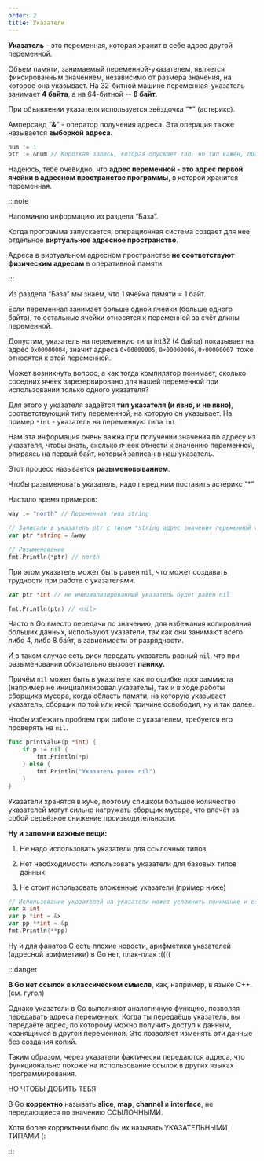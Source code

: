 ```yaml
---
order: 2
title: Указатели
---
```


**Указатель** - это переменная, которая хранит в себе адрес другой переменной.

Объем памяти, занимаемый переменной-указателем, является фиксированным значением, независимо от размера значения, на которое она указывает. На 32-битной машине переменная-указатель занимает **4 байта**, а на 64-битной -- **8 байт**.

При объявлении указателя используется звёздочка “**\***” (астерикс).

Амперсанд “**&**“ - оператор получения адреса. Эта операция также называется **выборкой адреса.**

```Go
num := 1
ptr := &num // Короткая запись, которая опускает тип, но тип важен, про него ниже
```

Надеюсь, тебе очевидно, что **адрес переменной - это адрес первой ячейки в адресном пространстве программы**, в которой хранится переменная.

:::note 

Напоминаю информацию из раздела “База”.

Когда программа запускается, операционная система создает для нее отдельное **виртуальное адресное пространство**.

Адреса в виртуальном адресном пространстве **не соответствуют физическим адресам** в оперативной памяти.

:::

Из раздела “База” мы знаем, что 1 ячейка памяти = 1 байт.

Если переменная занимает больше одной ячейки (больше одного байта), то остальные ячейки относятся к переменной за счёт длины переменной.

Допустим, указатель на переменную типа int32 (4 байта) показывает на адрес `0x00000004`, значит адреса `0×00000005`, `0×00000006`, `0×00000007 `тоже относятся к этой переменной.

Может возникнуть вопрос, а как тогда компилятор понимает, сколько соседних ячеек зарезервировано для нашей переменной при использовании только одного указателя?

Для этого у указателя задаётся **тип указателя (и явно, и не явно)**, соответствующий типу переменной, на которую он указывает. На пример `*int` - указатель на переменную типа `int`

Нам эта информация очень важна при получении значения по адресу из указателя, чтобы знать, сколько ячеек отнести к значению переменной, опираясь на первый байт, который записан в наш указатель.

Этот процесс называется **разыменовыванием**.

Чтобы разыменовать указатель, надо перед ним поставить астерикс “\*”

Настало время примеров:

```Go
way := "north" // Переменная типа string

// Записали в указатель ptr с типом *string адрес значения переменной way
var ptr *string = &way 

// Разыменование
fmt.Println(*ptr) // north
```

При этом указатель может быть равен `nil`, что может создавать трудности при работе с указателями.

```Go
var ptr *int // не инициализированный указатель будет равен nil

fmt.Println(ptr) // <nil>
```

Часто в Go вместо передачи по значению, для избежания копирования больших данных, используют указатели, так как они занимают всего либо 4, либо 8 байт, в зависимости от разрядности.

И в таком случае есть риск передать указатель равный `nil`, что при разыменовании обязательно вызовет **панику.**

Причём `nil` может быть в указателе как по ошибке программиста (например не инициализировал указатель), так и в ходе работы сборщика мусора, когда область памяти, на которую указывает указатель, сборщик по той или иной причине освободил, ну и так далее.

Чтобы избежать проблем при работе с указателем, требуется его проверять на `nil`.

```Go
func printValue(p *int) {
    if p != nil {
        fmt.Println(*p)
    } else {
        fmt.Println("Указатель равен nil")
    }
}
```

Указатели хранятся в куче, поэтому слишком большое количество указателей могут сильно нагружать сборщик мусора, что влечёт за собой серьёзное снижение производительности.

**Ну и запомни важные вещи:**

1. Не надо использовать указатели для ссылочных типов

2. Нет необходимости использовать указатели для базовых типов данных

3. Не стоит использовать вложенные указатели (пример ниже)

```Go
// Использование указателей на указатели может усложнить понимание и сопровождение кода!
var x int
var p *int = &x
var pp **int = &p
fmt.Println(**pp)
```

Ну и для фанатов C есть плохие новости, арифметики указателей (адресной арифметики) в Go нет, плак-плак :((((

:::danger 

**В Go нет ссылок в классическом смысле**, как, например, в языке C++. (см. гугол)

Однако указатели в Go выполняют аналогичную функцию, позволяя передавать адреса переменных. Когда ты передаёшь указатель, вы передаёте адрес, по которому можно получить доступ к данным, хранящимся в другой переменной. Это позволяет изменять эти данные без создания копий.

Таким образом, через указатели фактически передаются адреса, что функционально похоже на использование ссылок в других языках программирования.

НО ЧТОБЫ ДОБИТЬ ТЕБЯ

В Go **корректно** называть **slice**, **map**, **channel** и **interface**, не передающиеся по значению ССЫЛОЧНЫМИ.

Хотя более корректным было бы их называть УКАЗАТЕЛЬНЫМИ ТИПАМИ (:

:::